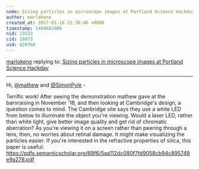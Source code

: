 ```yaml
---
node: Sizing particles in microscope images at Portland Science Hackday
author: marlokeno
created_at: 2017-01-16 21:36:46 +0000
timestamp: 1484602606
nid: 13533
cid: 16073
uid: 420760
---
```




[marlokeno](../profile/marlokeno) replying to: [Sizing particles in microscope images at Portland Science Hackday](../notes/mathew/10-07-2016/sizing-images-at-portland-science-hackday)

----
Hi, [@mathew](/profile/mathew) and [@SimonPyle](/profile/SimonPyle) -

Terrific work!
After seeing the demonstration mathew  gave at the barnraising in November '16, and then looking at Cambridge's design, a question comes to mind.
The Cambridge site says they use a white LED from below to illuminate the object you're viewing.
Would a laser LED, rather than white light, give better image quality and get rid of chromatic aberration? As you're viewing it on a screen rather than peering through a lens, then, no worries about retinal damage. It might make visualizing the particles easier.
If you're interested in the refractive properties of silica, this paper is useful:
https://pdfs.semanticscholar.org/69f6/5aa112dc080f7fd9058cb94c895748e9a278.pdf

